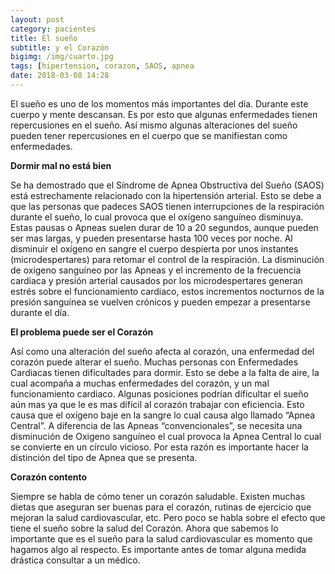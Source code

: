 ```yaml
---
layout: post
category: pacientes
title: El sueño 
subtitle: y el Corazón
bigimg: /img/cuarto.jpg
tags: [hipertension, corazon, SAOS, apnea
date: 2018-03-08 14:28
---
```


El sueño es uno de los momentos más importantes del día. Durante este cuerpo y mente descansan. Es por esto que algunas enfermedades tienen repercusiones en el sueño. Así mismo algunas alteraciones del sueño pueden tener repercusiones en el cuerpo que se manifiestan como enfermedades. 

**Dormir mal no está bien**

Se ha demostrado que el Síndrome de Apnea Obstructiva del Sueño (SAOS) está estrechamente relacionado con la hipertensión arterial. Esto se debe a que las personas que padeces SAOS tienen interrupciones de la respiración durante el sueño, lo cual provoca que el oxígeno sanguíneo disminuya.  Estas pausas o Apneas suelen durar de 10 a 20 segundos, aunque pueden ser mas largas, y pueden presentarse hasta 100 veces por noche. Al disminuir el oxígeno en sangre el cuerpo despierta por unos instantes (microdespertares) para retomar el control de la respiración. 
La disminución de oxigeno sanguíneo por las Apneas y el incremento de la frecuencia cardiaca y presión arterial causados por los microdespertares generan estrés sobre el funcionamiento cardiaco, estos incrementos nocturnos de la presión sanguínea se vuelven crónicos y pueden empezar a presentarse durante el día.

**El problema puede ser el Corazón**

Así como una alteración del sueño afecta al corazón, una enfermedad del corazón puede alterar el sueño. Muchas personas con Enfermedades Cardiacas tienen dificultades para dormir. Esto se debe a la falta de aire, la cual acompaña a muchas enfermedades del corazón, y un mal funcionamiento cardiaco.
Algunas posiciones podrían dificultar el sueño aún mas ya que le es mas difícil al corazón trabajar con eficiencia.  Esto causa que el oxígeno baje en la sangre lo cual causa algo llamado “Apnea Central”. A diferencia de las Apneas “convencionales”, se necesita una disminución de Oxigeno sanguíneo el cual provoca la Apnea Central lo cual se convierte en un círculo vicioso. Por esta razón es importante hacer la distinción del tipo de Apnea que se presenta.

**Corazón contento**

Siempre se habla de cómo tener un corazón saludable. Existen muchas dietas que aseguran ser buenas para el corazón, rutinas de ejercicio que mejoran la salud cardiovascular, etc. Pero poco se habla sobre el efecto que tiene el sueño sobre la salud del Corazón. Ahora que sabemos lo importante que es el sueño para la salud cardiovascular es momento que hagamos algo al respecto.  Es importante antes de tomar alguna medida drástica consultar a un médico.
